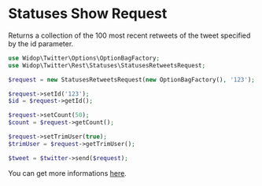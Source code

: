 # Statuses Show Request

Returns a collection of the 100 most recent retweets of the tweet specified by the id parameter.

``` php
use Widop\Twitter\Options\OptionBagFactory;
use Widop\Twitter\Rest\Statuses\StatusesRetweetsRequest;

$request = new StatusesRetweetsRequest(new OptionBagFactory(), '123');

$request->setId('123');
$id = $request->getId();

$request->setCount(50);
$count = $request->getCount();

$request->setTrimUser(true);
$trimUser = $request->getTrimUser();

$tweet = $twitter->send($request);
```

You can get more informations [here](https://dev.twitter.com/docs/api/1.1/post/statuses/retweets/%3Aid).
